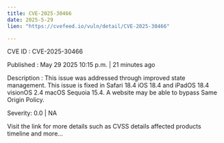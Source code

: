 ```yaml
---
title: CVE-2025-30466
date: 2025-5-29
lien: "https://cvefeed.io/vuln/detail/CVE-2025-30466"

---
```


CVE ID : CVE-2025-30466

Published :  May 29
2025
10:15 p.m. | 21 minutes ago

Description : This issue was addressed through improved state management. This issue is fixed in Safari 18.4
iOS 18.4 and iPadOS 18.4
visionOS 2.4
macOS Sequoia 15.4. A website may be able to bypass Same Origin Policy.

Severity: 0.0 | NA

Visit the link for more details
such as CVSS details
affected products
timeline
and more...
